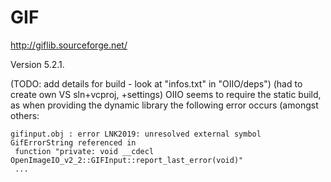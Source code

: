 
# GIF

http://giflib.sourceforge.net/

Version 5.2.1.


(TODO: add details for build - look at "infos.txt" in "OIIO/deps")
(had to create own VS sln+vcproj, +settings)
OIIO seems to require the static build, as when providing the dynamic library the following error occurs (amongst others:
```
gifinput.obj : error LNK2019: unresolved external symbol GifErrorString referenced in
 function "private: void __cdecl OpenImageIO_v2_2::GIFInput::report_last_error(void)"
 ...
```

